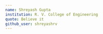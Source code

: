 ```yaml
---
name: Shreyash Gupta
institution: R. V. College of Engineering
quote: Believe it
github_user: shreyashrv
---
```

